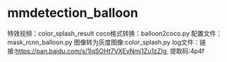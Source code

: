 # mmdetection_balloon
特效视频：color_splash_result
coco格式转换：balloon2coco.py
配置文件：mask_rcnn_balloon.py
图像转为灰度图像:color_splash.py
log文件：链接:https://pan.baidu.com/s/1lqSOHt7VXEvNmi1Zu1zZIg  提取码:4p4f

